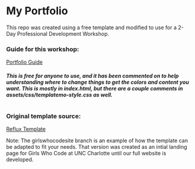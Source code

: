 # My Portfolio
This repo was created using a free template and modified to use for a 2-Day Professional Development Workshop.

### Guide for this workshop:
[Portfolio Guide](https://docs.google.com/document/d/1QMNM5DetvtV7qaS-9LQkNUfGMydneavYvT3TgqRz9mY/edit?usp=sharing)

##### This is free for anyone to use, and it has been commented on to help understanding where to change things to get the colors and content you want. This is mostly in index.html, but there are a couple comments in assets/css/templatemo-style.css as well. 
#

### Original template source: 
[Reflux Template](https://templatemo.com/tm-531-reflux)


Note: The girlswhocodesite branch is an example of how the template can be adapted to fit your needs.
That version was created as an intial landing page for Girls Who Code at UNC Charlotte until our full website is developed. 